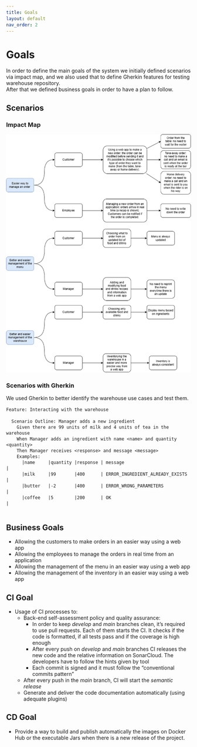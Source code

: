 ```yaml
---
title: Goals
layout: default
nav_order: 2
---
```


# Goals
In order to define the main goals of the system we initially defined scenarios via impact map, and we also used that to define Gherkin features for testing warehouse repository.  
After that we defined business goals in order to have a plan to follow.

## Scenarios

### Impact Map
![Impact map of the project](resources/images/Impact%20Map.png)

### Scenarios with Gherkin

We used Gherkin to better identify the warehouse use cases and test them.
``` 
Feature: Interacting with the warehouse

  Scenario Outline: Manager adds a new ingredient
    Given there are 99 units of milk and 4 units of tea in the warehouse
    When Manager adds an ingredient with name <name> and quantity <quantity>
    Then Manager receives <response> and message <message>
    Examples:
      |name     |quantity |response | message                          |
      |milk     |99       |400      | ERROR_INGREDIENT_ALREADY_EXISTS  |
      |butter   |-2       |400      | ERROR_WRONG_PARAMETERS           |
      |coffee   |5        |200      | OK                               |
      
  ```

## Business Goals
* Allowing the customers to make orders in an easier way using a web app
* Allowing the employees to manage the orders in real time from an application
* Allowing the management of the menu in an easier way using a web app
* Allowing the management of the inventory in an easier way using a web app

## CI Goal

* Usage of CI processes to:
  * Back-end self-assessment policy and quality assurance: 
    * In order to keep *develop* and *main* branches clean, it’s required to use pull requests. Each of them starts the CI. It checks if the code is formatted, if all tests pass and if the coverage is high enough
    * After every push on *develop* and *main* branches CI releases the new code and the relative information on SonarCloud. The developers have to follow the hints given by tool
    * Each commit is signed and it must follow the “conventional commits pattern”
  * After every push in the *main* branch, CI will start the *semantic release* 
  * Generate and deliver the code documentation automatically (using adequate plugins)

## CD Goal
* Provide a way to build and publish automatically the images on Docker Hub or the executable Jars when there is a new release of the project. 
















